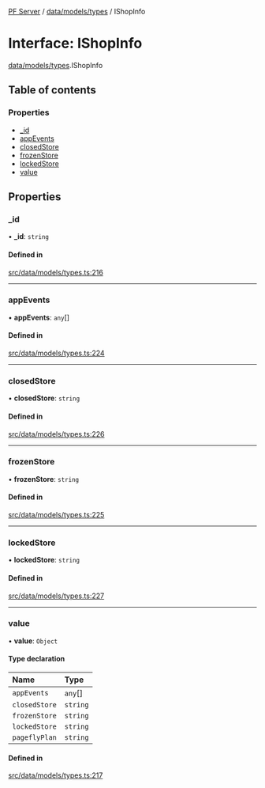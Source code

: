 [PF Server](../README.md) / [data/models/types](../modules/data_models_types.md) / IShopInfo

# Interface: IShopInfo

[data/models/types](../modules/data_models_types.md).IShopInfo

## Table of contents

### Properties

- [\_id](data_models_types.IShopInfo.md#_id)
- [appEvents](data_models_types.IShopInfo.md#appevents)
- [closedStore](data_models_types.IShopInfo.md#closedstore)
- [frozenStore](data_models_types.IShopInfo.md#frozenstore)
- [lockedStore](data_models_types.IShopInfo.md#lockedstore)
- [value](data_models_types.IShopInfo.md#value)

## Properties

### \_id

• **\_id**: `string`

#### Defined in

[src/data/models/types.ts:216](https://bitbucket.org/bravebits/pfserver/src/83cf3bb/src/data/models/types.ts#lines-216)

___

### appEvents

• **appEvents**: `any`[]

#### Defined in

[src/data/models/types.ts:224](https://bitbucket.org/bravebits/pfserver/src/83cf3bb/src/data/models/types.ts#lines-224)

___

### closedStore

• **closedStore**: `string`

#### Defined in

[src/data/models/types.ts:226](https://bitbucket.org/bravebits/pfserver/src/83cf3bb/src/data/models/types.ts#lines-226)

___

### frozenStore

• **frozenStore**: `string`

#### Defined in

[src/data/models/types.ts:225](https://bitbucket.org/bravebits/pfserver/src/83cf3bb/src/data/models/types.ts#lines-225)

___

### lockedStore

• **lockedStore**: `string`

#### Defined in

[src/data/models/types.ts:227](https://bitbucket.org/bravebits/pfserver/src/83cf3bb/src/data/models/types.ts#lines-227)

___

### value

• **value**: `Object`

#### Type declaration

| Name | Type |
| :------ | :------ |
| `appEvents` | `any`[] |
| `closedStore` | `string` |
| `frozenStore` | `string` |
| `lockedStore` | `string` |
| `pageflyPlan` | `string` |

#### Defined in

[src/data/models/types.ts:217](https://bitbucket.org/bravebits/pfserver/src/83cf3bb/src/data/models/types.ts#lines-217)
